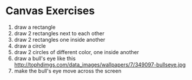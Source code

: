 # Canvas Exercises

1. draw a rectangle
2. draw 2 rectangles next to each other
3. draw 2 rectangles one inside another
4. draw a circle
4. draw 2 circles of different color, one inside another
5. draw a bull's eye like this http://tophdimgs.com/data_images/wallpapers/7/349097-bullseye.jpg
6. make the bull's eye move across the screen
